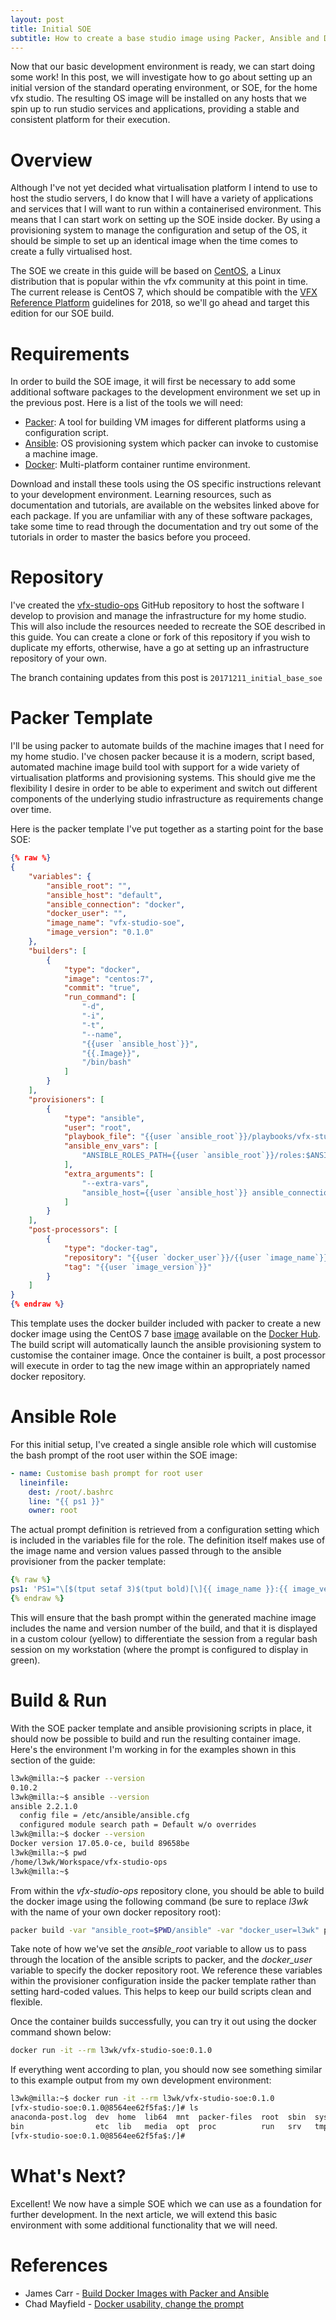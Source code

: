 ```yaml
---
layout: post
title: Initial SOE
subtitle: How to create a base studio image using Packer, Ansible and Docker.
---
```


Now that our basic development environment is ready, we can start doing some work! In this post, we will investigate how to go about setting up an initial version of the standard operating environment, or SOE, for the home vfx studio. The resulting OS image will be installed on any hosts that we spin up to run studio services and applications, providing a stable and consistent platform for their execution.

# Overview

Although I've not yet decided what virtualisation platform I intend to use to host the studio servers, I do know that I will have a variety of applications and services that I will want to run within a containerised environment. This means that I can start work on setting up the SOE inside docker. By using a provisioning system to manage the configuration and setup of the OS, it should be simple to set up an identical image when the time comes to create a fully virtualised host. 

The SOE we create in this guide will be based on [CentOS](https://www.centos.org/), a Linux distribution that is popular within the vfx community at this point in time. The current release is CentOS 7, which should be compatible with the [VFX Reference Platform](http://www.vfxplatform.com/) guidelines for 2018, so we'll go ahead and target this edition for our SOE build.

# Requirements 

In order to build the SOE image, it will first be necessary to add some additional software packages to the development environment we set up in the previous post. Here is a list of the tools we will need:

 - [Packer](https://www.packer.io/): A tool for building VM images for different platforms using a configuration script.
 - [Ansible](https://www.ansible.com/): OS provisioning system which packer can invoke to customise a machine image.
 - [Docker](https://www.docker.com/): Multi-platform container runtime environment.

Download and install these tools using the OS specific instructions relevant to your development environment. Learning resources, such as documentation and tutorials, are available on the websites linked above for each package. If you are unfamiliar with any of these software packages, take some time to read through the documentation and try out some of the tutorials in order to master the basics before you proceed.

# Repository 

I've created the [vfx-studio-ops](https://github.com/l3wk/vfx-studio-ops) GitHub repository to host the software I develop to provision and manage the infrastructure for my home studio. This will also include the resources needed to recreate the SOE described in this guide. You can create a clone or fork of this repository if you wish to duplicate my efforts, otherwise, have a go at setting up an infrastructure repository of your own.

The branch containing updates from this post is `20171211_initial_base_soe`

# Packer Template 

I'll be using packer to automate builds of the machine images that I need for my home studio. I've chosen packer because it is a modern, script based, automated machine image build tool with support for a wide variety of virtualisation platforms and provisioning systems. This should give me the flexibility I desire in order to be able to experiment and switch out different components of the underlying studio infrastructure as requirements change over time.

Here is the packer template I've put together as a starting point for the base SOE:

```json
{% raw %}
{
    "variables": {
        "ansible_root": "",
        "ansible_host": "default",
        "ansible_connection": "docker",
        "docker_user": "",
        "image_name": "vfx-studio-soe",
        "image_version": "0.1.0"
    },
    "builders": [
        {
            "type": "docker",
            "image": "centos:7",
            "commit": "true",
            "run_command": [
                "-d",
                "-i",
                "-t",
                "--name",
                "{{user `ansible_host`}}",
                "{{.Image}}",
                "/bin/bash"
            ]
        }
    ],
    "provisioners": [
        {
            "type": "ansible",
            "user": "root",
            "playbook_file": "{{user `ansible_root`}}/playbooks/vfx-studio-soe.yml",
            "ansible_env_vars": [
                "ANSIBLE_ROLES_PATH={{user `ansible_root`}}/roles:$ANSIBLE_ROLES_PATH"
            ],
            "extra_arguments": [
                "--extra-vars",
                "ansible_host={{user `ansible_host`}} ansible_connection={{user `ansible_connection`}} image_name={{user `image_name`}} image_version={{user `image_version`}}"
            ]
        }
    ],
    "post-processors": [
        {
            "type": "docker-tag",
            "repository": "{{user `docker_user`}}/{{user `image_name`}}",
            "tag": "{{user `image_version`}}"
        }
    ]
}
{% endraw %}
```

This template uses the docker builder included with packer to create a new docker image using the CentOS 7 base [image](https://hub.docker.com/_/centos/) available on the [Docker Hub](https://hub.docker.com/). The build script will automatically launch the ansible provisioning system to customise the container image. Once the container is built, a post processor will execute in order to tag the new image within an appropriately named docker repository.

# Ansible Role

For this initial setup, I've created a single ansible role which will customise the bash prompt of the root user within the SOE image:

```yaml
- name: Customise bash prompt for root user
  lineinfile:
    dest: /root/.bashrc
    line: "{{ ps1 }}"
    owner: root
```

The actual prompt definition is retrieved from a configuration setting which is included in the variables file for the role. The definition itself makes use of the image name and version values passed through to the ansible provisioner from the packer template:

```yaml
{% raw %}
ps1: 'PS1="\[$(tput setaf 3)$(tput bold)[\]{{ image_name }}:{{ image_version }}@\\h$:\\w]#\[$(tput sgr0) \]"'
{% endraw %}
```

This will ensure that the bash prompt within the generated machine image includes the name and version number of the build, and that it is displayed in a custom colour (yellow) to differentiate the session from a regular bash session on my workstation (where the prompt is configured to display in green).

# Build & Run

With the SOE packer template and ansible provisioning scripts in place, it should now be possible to build and run the resulting container image. Here's the environment I'm working in for the examples shown in this section of the guide:

```bash
l3wk@milla:~$ packer --version
0.10.2
l3wk@milla:~$ ansible --version
ansible 2.2.1.0
  config file = /etc/ansible/ansible.cfg
  configured module search path = Default w/o overrides
l3wk@milla:~$ docker --version
Docker version 17.05.0-ce, build 89658be
l3wk@milla:~$ pwd
/home/l3wk/Workspace/vfx-studio-ops
l3wk@milla:~$
```

From within the *vfx-studio-ops* repository clone, you should be able to build the docker image using the following command (be sure to replace *l3wk* with the name of your own docker repository root):

```bash
packer build -var "ansible_root=$PWD/ansible" -var "docker_user=l3wk" packer/vfx-studio-soe/vfx-studio-soe.json
```

Take note of how we've set the *ansible_root* variable to allow us to pass through the location of the ansible scripts to packer, and the *docker_user* variable to specify the docker repository root. We reference these variables within the provisioner configuration inside the packer template rather than setting hard-coded values. This helps to keep our build scripts clean and flexible.

Once the container builds successfully, you can try it out using the docker command shown below:

```bash
docker run -it --rm l3wk/vfx-studio-soe:0.1.0
```

If everything went according to plan, you should now see something similar to this example output from my own development environment:

```bash
l3wk@milla:~$ docker run -it --rm l3wk/vfx-studio-soe:0.1.0
[vfx-studio-soe:0.1.0@8564ee62f5fa$:/]# ls
anaconda-post.log  dev  home  lib64  mnt  packer-files  root  sbin  sys  usr
bin                etc  lib   media  opt  proc          run   srv   tmp  var
[vfx-studio-soe:0.1.0@8564ee62f5fa$:/]# 
```

# What's Next? 

Excellent! We now have a simple SOE which we can use as a foundation for further development. In the next article, we will extend this basic environment with some additional functionality that we will need.

# References

 * James Carr - [Build Docker Images with Packer and Ansible](https://blog.james-carr.org/build-docker-images-with-packer-and-ansible-3f40b734ef4f)
 * Chad Mayfield - [Docker usability, change the prompt](https://chadmayfield.com/2016/06/17/docker-prompt-change/)


